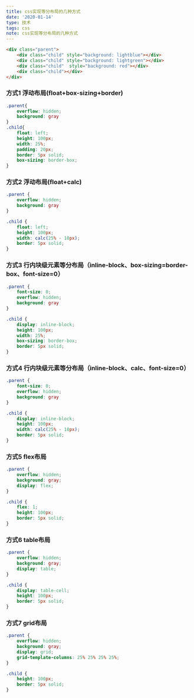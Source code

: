 ```yaml
---
title: css实现等分布局的几种方式
date: '2020-01-14'
type: 技术
tags: css
note: css实现等分布局的几种方式
---
```


```HTML
<div class="parent">
    <div class="child" style="background: lightblue"></div>
    <div class="child" style="background: lightgreen"></div>
    <div class="child"  style="background: red"></div>
    <div class="child"></div>
</div>
```
### 方式1 浮动布局(float+box-sizing+border)

```css
.parent{
    overflow: hidden;
    background: gray
}
.child{
    float: left;
    height: 100px;
    width: 25%;
    padding: 20px;
    border: 5px solid;
    box-sizing: border-box;
}
```
### 方式2 浮动布局(float+calc)

```css
.parent {
    overflow: hidden;
    background: gray
}

.child {
    float: left;
    height: 100px;
    width: calc(25% - 10px);
    border: 5px solid;
}
```
### 方式3 行内块级元素等分布局（inline-block、box-sizing=border-box、font-size=0）

```css
.parent {
    font-size: 0;
    overflow: hidden;
    background: gray
}

.child {
    display: inline-block;
    height: 100px;
    width: 25%;
    box-sizing: border-box;
    border: 5px solid;
}
```
### 方式4 行内块级元素等分布局（inline-block、calc、font-size=0）

```css
.parent {
    font-size: 0;
    overflow: hidden;
    background: gray
}

.child {
    display: inline-block;
    height: 100px;
    width: calc(25% - 10px);
    border: 5px solid;
}
```
### 方式5  flex布局

```css
.parent {
    overflow: hidden;
    background: gray;
    display: flex;
}

.child {
    flex: 1;
    height: 100px;
    border: 5px solid;
}
```
### 方式6 table布局

```css
.parent {
    overflow: hidden;
    background: gray;
    display: table;
}

.child {
    display: table-cell;
    height: 100px;
    border: 5px solid;
}
```
### 方式7 grid布局

```css
.parent {
    overflow: hidden;
    background: gray;
    display: grid;
    grid-template-columns: 25% 25% 25% 25%;
}

.child {
    height: 100px;
    border: 5px solid;
}
```
